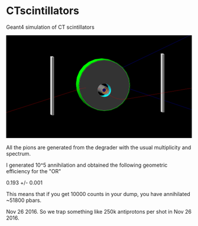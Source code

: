 # CTscintillators
Geant4 simulation of CT scintillators

![prettypic](G4CTSci.png)

All the pions are generated from the degrader with the usual multiplicity and spectrum.

I generated 10^5 annihilation and obtained the following geometric efficiency for the "OR"

0.193 +/- 0.001

This means that if you get 10000 counts in your dump, you have annihilated ~51800 pbars.

Nov 26 2016.
So we trap something like 250k antiprotons per shot in Nov 26 2016.
